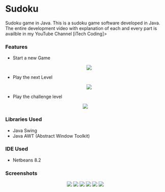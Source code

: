 # Sudoku
Sudoku game in Java.
This is a sudoku game software developed in Java. The entire development video with explanation of each and every part is availble in my YouTube Channel [iTech Coding]>

### Features
* Start a new Game
  <p align="center">
  <img src=https://bestprogrammer.info/iTechCoding/startgame.png>
  </p>
* Play the next Level
  <p align="center">
      <img src=https://bestprogrammer.info/iTechCoding/nextlevel.png>
  </p>
* Play the challenge level
<p align="center">
  <img src=https://bestprogrammer.info/iTechCoding/challenge.png>
  </p>


### Libraries Used
 * Java Swing
 * Java AWT (Abstract Window Toolkit)
 
### IDE Used
 * Netbeans 8.2
### Screenshots
<p align="center">
  <img src=https://bestprogrammer.info/iTechCoding/sc1.png>
  <img src=https://bestprogrammer.info/iTechCoding/sc2.png>
  <img src=https://bestprogrammer.info/iTechCoding/sc3.png>
  <img src=https://bestprogrammer.info/iTechCoding/sc4.png>
  <img src=https://bestprogrammer.info/iTechCoding/sc5.png>
  <img src=https://bestprogrammer.info/iTechCoding/sc7.png>


</p>

